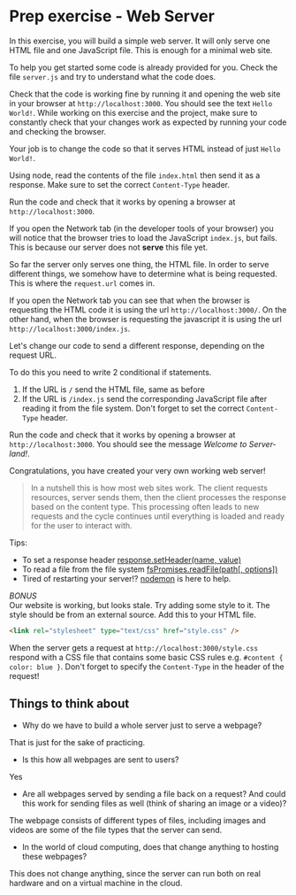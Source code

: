 # Prep exercise - Web Server

In this exercise, you will build a simple web server. It will only serve one HTML file and one JavaScript file. This is enough for a minimal web site.

To help you get started some code is already provided for you. Check the file `server.js` and try to understand what the code does.

Check that the code is working fine by running it and opening the web site in your browser at `http://localhost:3000`. You should see the text `Hello World!`. While working on this exercise and the project, make sure to constantly check that your changes work as expected by running your code and checking the browser.

Your job is to change the code so that it serves HTML instead of just `Hello World!`.

Using node, read the contents of the file `index.html` then send it as a response. Make sure to set the correct `Content-Type` header.

Run the code and check that it works by opening a browser at `http://localhost:3000`.

If you open the Network tab (in the developer tools of your browser) you will notice that the browser tries to load the JavaScript `index.js`, but fails. This is because our server does not **serve** this file yet.

So far the server only serves one thing, the HTML file. In order to serve different things, we somehow have to determine what is being requested. This is where the `request.url` comes in.

If you open the Network tab you can see that when the browser is requesting the HTML code it is using the url `http://localhost:3000/`. On the other hand, when the browser is requesting the javascript it is using the url `http://localhost:3000/index.js`.

Let's change our code to send a different response, depending on the request URL.

To do this you need to write 2 conditional if statements.

1. If the URL is `/` send the HTML file, same as before
2. If the URL is `/index.js` send the corresponding JavaScript file after reading it from the file system. Don't forget to set the correct `Content-Type` header.

Run the code and check that it works by opening a browser at `http://localhost:3000`. You should see the message _Welcome to Server-land!_.

Congratulations, you have created your very own working web server!

> In a nutshell this is how most web sites work. The client requests resources, server sends them, then the client processes the response based on the content type. This processing often leads to new requests and the cycle continues until everything is loaded and ready for the user to interact with.

Tips:

- To set a response header [response.setHeader(name, value)](https://nodejs.org/api/http.html#http_response_setheader_name_value)
- To read a file from the file system [fsPromises.readFile(path[, options])](https://nodejs.org/docs/latest-v14.x/api/fs.html#fs_fspromises_readfile_path_options)
- Tired of restarting your server!? [nodemon](https://www.npmjs.com/package/nodemon) is here to help.

_BONUS_  
 Our website is working, but looks stale. Try adding some style to it. The style should be from an external source. Add this to your HTML file.

```html
<link rel="stylesheet" type="text/css" href="style.css" />
```

When the server gets a request at `http://localhost:3000/style.css` respond with a CSS file that contains some basic CSS rules e.g. `#content { color: blue }`. Don't forget to specify the `Content-Type` in the header of the request!

## Things to think about

- Why do we have to build a whole server just to serve a webpage?

That is just for the sake of practicing.

- Is this how all webpages are sent to users?

Yes

- Are all webpages served by sending a file back on a request? And could this work for sending files as well (think of sharing an image or a video)?

The webpage consists of different types of files, including images and videos are some of the file types that the server can send.

- In the world of cloud computing, does that change anything to hosting these webpages?

This does not change anything, since the server can run both on real hardware and on a virtual machine in the cloud.
